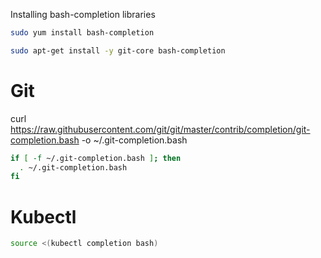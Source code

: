 
Installing bash-completion libraries

```bash
sudo yum install bash-completion
```

```bash
sudo apt-get install -y git-core bash-completion
```

# Git #

curl https://raw.githubusercontent.com/git/git/master/contrib/completion/git-completion.bash -o ~/.git-completion.bash

```bash
if [ -f ~/.git-completion.bash ]; then
  . ~/.git-completion.bash
fi
```

# Kubectl #

```bash
source <(kubectl completion bash) 
```
